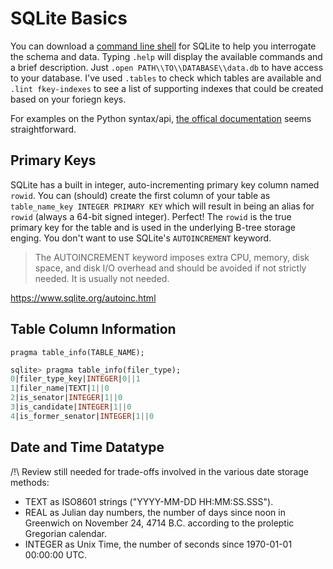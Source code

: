 # SQLite Basics

You can download a [command line shell](https://www.sqlite.org/cli.html) for SQLite to help you interrogate the schema and data. Typing `.help` will display the available commands and a brief description. Just `.open PATH\\TO\\DATABASE\\data.db` to have access to your database. I've used `.tables` to check which tables are available and `.lint fkey-indexes` to see a list of supporting indexes that could be created based on your foriegn keys.

For examples on the Python syntax/api, [the offical documentation](https://docs.python.org/3/library/sqlite3.html) seems straightforward.

## Primary Keys
SQLite has a built in integer, auto-incrementing primary key column named `rowid`. You can (should) create the first column of your table as `table_name_key INTEGER PRIMARY KEY` which will result in being an alias for `rowid` (always a 64-bit signed integer). Perfect! The `rowid` is the true primary key for the table and is used in the underlying B-tree storage enging. You don't want to use SQLite's `AUTOINCREMENT` keyword.
>The AUTOINCREMENT keyword imposes extra CPU, memory, disk space, and disk I/O overhead and should be avoided if not strictly needed. It is usually not needed.

https://www.sqlite.org/autoinc.html

## Table Column Information
`pragma table_info(TABLE_NAME);`
```sql
sqlite> pragma table_info(filer_type);
0|filer_type_key|INTEGER|0||1
1|filer_name|TEXT|1||0
2|is_senator|INTEGER|1||0
3|is_candidate|INTEGER|1||0
4|is_former_senator|INTEGER|1||0
```

## Date and Time Datatype
/!\\ Review still needed for trade-offs involved in the various date storage methods:
- TEXT as ISO8601 strings ("YYYY-MM-DD HH:MM:SS.SSS").
- REAL as Julian day numbers, the number of days since noon in Greenwich on November 24, 4714 B.C. according to the proleptic Gregorian calendar.
- INTEGER as Unix Time, the number of seconds since 1970-01-01 00:00:00 UTC.
